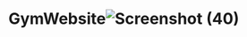 # GymWebsite![Screenshot (40)](https://user-images.githubusercontent.com/90109245/160910224-73eca98a-54c8-455d-b6ae-65f73c3ea2dd.png)
